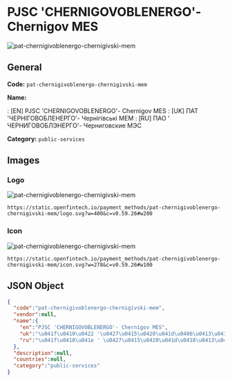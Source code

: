 
# PJSC 'CHERNIGOVOBLENERGO'- Chernigov MES 
![pat-chernigivoblenergo-chernigivski-mem](https://static.openfintech.io/payment_methods/pat-chernigivoblenergo-chernigivski-mem/logo.svg?w=400&c=v0.59.26#w200)  

## General 
**Code:** `pat-chernigivoblenergo-chernigivski-mem` 
 
**Name:** 
 
:	[EN] PJSC 'CHERNIGOVOBLENERGO'- Chernigov MES 
:	[UK] ПАТ 'ЧЕРНІГОВОБЛЕНЕРГО'- Чернігівські МЕМ 
:	[RU] ПАО ' ЧЕРНИГОВОБЛЭНЕРГО'- Черниговские МЭС 
 
**Category:** `public-services` 
 

## Images 

### Logo 
![pat-chernigivoblenergo-chernigivski-mem](https://static.openfintech.io/payment_methods/pat-chernigivoblenergo-chernigivski-mem/logo.svg?w=400&c=v0.59.26#w200)  

```
https://static.openfintech.io/payment_methods/pat-chernigivoblenergo-chernigivski-mem/logo.svg?w=400&c=v0.59.26#w200
```  

### Icon 
![pat-chernigivoblenergo-chernigivski-mem](https://static.openfintech.io/payment_methods/pat-chernigivoblenergo-chernigivski-mem/icon.svg?w=278&c=v0.59.26#w100)  

```
https://static.openfintech.io/payment_methods/pat-chernigivoblenergo-chernigivski-mem/icon.svg?w=278&c=v0.59.26#w100
```  

## JSON Object 

```json
{
  "code":"pat-chernigivoblenergo-chernigivski-mem",
  "vendor":null,
  "name":{
    "en":"PJSC 'CHERNIGOVOBLENERGO'- Chernigov MES",
    "uk":"\u041f\u0410\u0422 '\u0427\u0415\u0420\u041d\u0406\u0413\u041e\u0412\u041e\u0411\u041b\u0415\u041d\u0415\u0420\u0413\u041e'- \u0427\u0435\u0440\u043d\u0456\u0433\u0456\u0432\u0441\u044c\u043a\u0456 \u041c\u0415\u041c",
    "ru":"\u041f\u0410\u041e ' \u0427\u0415\u0420\u041d\u0418\u0413\u041e\u0412\u041e\u0411\u041b\u042d\u041d\u0415\u0420\u0413\u041e'- \u0427\u0435\u0440\u043d\u0438\u0433\u043e\u0432\u0441\u043a\u0438\u0435 \u041c\u042d\u0421"
  },
  "description":null,
  "countries":null,
  "category":"public-services"
}
```  
